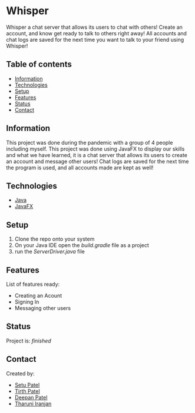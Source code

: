 # Whisper
Whisper a chat server that allows its users to chat with others! Create an account, and know get ready to talk to others right away! All accounts and chat logs are saved for the next time you want to talk to your friend using Whisper!

## Table of contents
* [Information](#Information)
* [Technologies](#technologies)
* [Setup](#setup)
* [Features](#features)
* [Status](#status)
* [Contact](#contact)

## Information
This project was done during the pandemic with a group of 4 people including myself. This project was done using JavaFX to display our skills and what we have learned, it is a chat server that allows its users to create an account and message other users! Chat logs are saved for the next time the program is used, and all accounts made are kept as well!


## Technologies
* [Java](https://www.java.com/en/)
* [JavaFX](https://openjfx.io/)

## Setup
1. Clone the repo onto your system
2. On your Java IDE open the _build.gradle_ file as a project
3. run the _ServerDriver.java_ file

## Features
List of features ready:
* Creating an Acount
* Signing In
* Messaging other users

## Status
Project is: _finished_

## Contact
Created by:
* [Setu Patel](https://github.com/Setuuu)
* [Tirth Patel](https://github.com/TirthPOnTechU)
* [Deepan Patel](https://github.com/deepan-patel)
* [Tharuni Iranjan](https://github.com/TharuniI)
